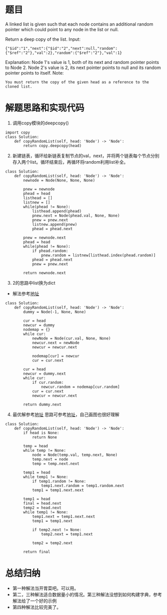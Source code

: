 # 题目
A linked list is given such that each node contains an additional random pointer which could point to any node in the list or null.

Return a deep copy of the list.
Input:
```
{"$id":"1","next":{"$id":"2","next":null,"random":{"$ref":"2"},"val":2},"random":{"$ref":"2"},"val":1}
```
Explanation:
Node 1's value is 1, both of its next and random pointer points to Node 2.
Node 2's value is 2, its next pointer points to null and its random pointer points to itself.
Note:

    You must return the copy of the given head as a reference to the cloned list.

# 解题思路和实现代码
1. 调用copy模块的deepcopy()

```
import copy
class Solution:
    def copyRandomList(self, head: 'Node') -> 'Node':
        return copy.deepcopy(head)
```
2. 新建链表，循环给新链表复制节点的val，next，并将两个链表每个节点分别存入两个list。循环结束后，再循环将random利用list补全。
```
class Solution:
    def copyRandomList(self, head: 'Node') -> 'Node':
        newnode = Node(None, None, None)

        pnew = newnode
        phead = head
        listhead = []
        listnew = []
        while(phead != None):
            listhead.append(phead)
            pnew.next = Node(phead.val, None, None)
            pnew = pnew.next
            listnew.append(pnew)
            phead = phead.next

        pnew = newnode.next
        phead = head
        while(phead != None):
            if phead.random:
                pnew.random = listnew[listhead.index(phead.random)]
            phead = phead.next
            pnew = pnew.next

        return newnode.next
```
3. 2的思路中list换为dict 
- 解法参考<a href="https://leetcode.com/problems/copy-list-with-random-pointer/discuss/261633/Python3-2-pass-solution-beats-100">地址</a>
``` 
class Solution:
    def copyRandomList(self, head: 'Node') -> 'Node':
        dummy = Node(-1, None, None)

        cur = head
        newcur = dummy
        nodemap = {}
        while cur:
            newNode = Node(cur.val, None, None)
            newcur.next = newNode
            newcur = newcur.next

            nodemap[cur] = newcur
            cur = cur.next

        cur = head
        newcur = dummy.next
        while cur:
            if cur.random:
                newcur.random = nodemap[cur.random]
            cur = cur.next
            newcur = newcur.next

        return dummy.next
``` 
4. 最优解参考<a href="https://leetcode.com/problems/copy-list-with-random-pointer/discuss/259899/Python-O(n)-100-faster-than-others">地址</a>
   思路可参考<a href="https://www.cnblogs.com/zuoyuan/p/3745126.html">地址</a>，自己画图也很好理解
```
class Solution:
    def copyRandomList(self, head: 'Node') -> 'Node':
        if head is None:
            return None
        
        temp = head
        while temp != None:
            node = Node(temp.val, temp.next, None)
            temp.next = node
            temp = temp.next.next
    
        temp1 = head
        while temp1 != None:
            if temp1.random != None:
                temp1.next.random = temp1.random.next
            temp1 = temp1.next.next
        
        temp1 = head
        final = head.next
        temp2 = head.next
        while temp1 != None:
            temp1.next = temp1.next.next
            temp1 = temp1.next

            if temp2.next != None:
                temp2.next = temp1.next
            
            temp2 = temp2.next
        
        return final
```
# 总结归纳
- 第一种解法当开胃菜吧。可以用。
- 第二，三种解法适合数据量小的情况。第三种解法没想到如何构建字典，参考解法给了一个好的示例
- 第四种解法比较完美了。
